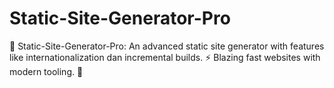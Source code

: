 # Static-Site-Generator-Pro
📄 Static-Site-Generator-Pro: An advanced static site generator with features like internationalization dan incremental builds. ⚡ Blazing fast websites with modern tooling. 🚀
